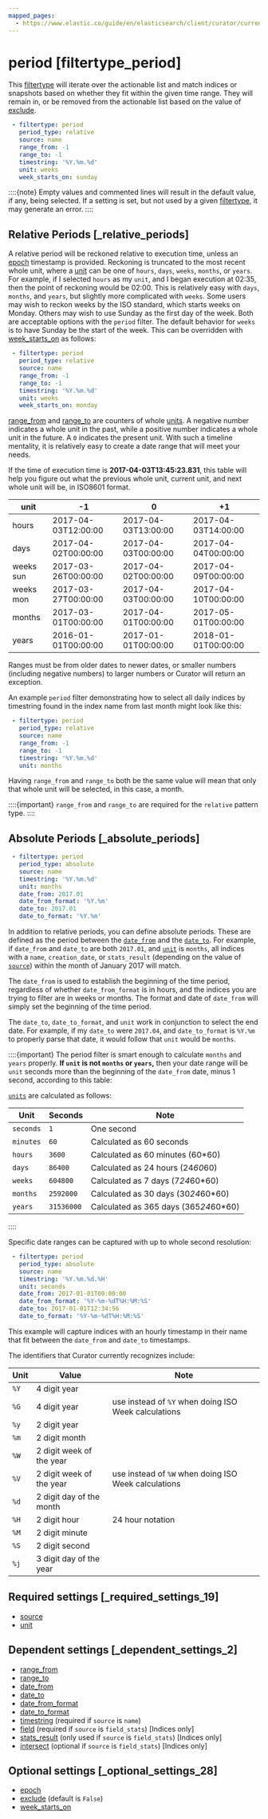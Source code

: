 ```yaml
---
mapped_pages:
  - https://www.elastic.co/guide/en/elasticsearch/client/curator/current/filtertype_period.html
---
```


# period [filtertype_period]

This [filtertype](/reference/filtertype.md) will iterate over the actionable list and match indices or snapshots based on whether they fit within the given time range. They will remain in, or be removed from the actionable list based on the value of [exclude](/reference/fe_exclude.md).

```yaml
 - filtertype: period
   period_type: relative
   source: name
   range_from: -1
   range_to: -1
   timestring: '%Y.%m.%d'
   unit: weeks
   week_starts_on: sunday
```

::::{note}
Empty values and commented lines will result in the default value, if any, being selected.  If a setting is set, but not used by a given [filtertype](/reference/filtertype.md), it may generate an error.
::::


## Relative Periods [_relative_periods]

A relative period will be reckoned relative to execution time, unless an [epoch](/reference/fe_epoch.md) timestamp is provided.  Reckoning is truncated to the most recent whole unit, where a [unit](/reference/fe_unit.md) can be one of `hours`, `days`, `weeks`, `months`, or `years`.  For example, if I selected `hours` as my `unit`, and I began execution at 02:35, then the point of reckoning would be 02:00. This is relatively easy with `days`, `months`, and `years`, but slightly more complicated with `weeks`. Some users may wish to reckon weeks by the ISO standard, which starts weeks on Monday. Others may wish to use Sunday as the first day of the week.  Both are acceptable options with the `period` filter. The default behavior for `weeks` is to have Sunday be the start of the week. This can be overridden with [week_starts_on](/reference/fe_week_starts_on.md) as follows:

```yaml
 - filtertype: period
   period_type: relative
   source: name
   range_from: -1
   range_to: -1
   timestring: '%Y.%m.%d'
   unit: weeks
   week_starts_on: monday
```

[range_from](/reference/fe_range_from.md) and [range_to](/reference/fe_range_to.md) are counters of whole [units](/reference/fe_unit.md). A negative number indicates a whole unit in the past, while a positive number indicates a whole unit in the future. A `0` indicates the present unit. With such a timeline mentality, it is relatively easy to create a date range that will meet your needs.

If the time of execution time is **2017-04-03T13:45:23.831**, this table will help you figure out what the previous whole unit, current unit, and next whole unit will be, in ISO8601 format.

| unit | -1 | 0 | +1 |
| --- | --- | --- | --- |
| hours | 2017-04-03T12:00:00 | 2017-04-03T13:00:00 | 2017-04-03T14:00:00 |
| days | 2017-04-02T00:00:00 | 2017-04-03T00:00:00 | 2017-04-04T00:00:00 |
| weeks sun | 2017-03-26T00:00:00 | 2017-04-02T00:00:00 | 2017-04-09T00:00:00 |
| weeks mon | 2017-03-27T00:00:00 | 2017-04-03T00:00:00 | 2017-04-10T00:00:00 |
| months | 2017-03-01T00:00:00 | 2017-04-01T00:00:00 | 2017-05-01T00:00:00 |
| years | 2016-01-01T00:00:00 | 2017-01-01T00:00:00 | 2018-01-01T00:00:00 |

Ranges must be from older dates to newer dates, or smaller numbers (including negative numbers) to larger numbers or Curator will return an exception.

An example `period` filter demonstrating how to select all daily indices by timestring found in the index name from last month might look like this:

```yaml
 - filtertype: period
   period_type: relative
   source: name
   range_from: -1
   range_to: -1
   timestring: '%Y.%m.%d'
   unit: months
```

Having `range_from` and `range_to` both be the same value will mean that only that whole unit will be selected, in this case, a month.

::::{important}
`range_from` and `range_to` are required for the `relative` pattern type.
::::



## Absolute Periods [_absolute_periods]

```yaml
 - filtertype: period
   period_type: absolute
   source: name
   timestring: '%Y.%m.%d'
   unit: months
   date_from: 2017.01
   date_from_format: '%Y.%m'
   date_to: 2017.01
   date_to_format: '%Y.%m'
```

In addition to relative periods, you can define absolute periods.  These are defined as the period between the [`date_from`](/reference/fe_date_from.md) and the [`date_to`](/reference/fe_date_to.md).  For example, if `date_from` and `date_to` are both `2017.01`, and [`unit`](/reference/fe_unit.md) is `months`, all indices with a `name`, `creation_date`, or `stats_result` (depending on the value of [`source`](/reference/fe_source.md)) within the month of January 2017 will match.

The `date_from` is used to establish the beginning of the time period, regardless of whether `date_from_format` is in hours, and the indices you are trying to filter are in weeks or months.  The format and date of `date_from` will simply set the beginning of the time period.

The `date_to`, `date_to_format`, and `unit` work in conjunction to select the end date.  For example, if my `date_to` were `2017.04`, and `date_to_format` is `%Y.%m` to properly parse that date, it would follow that `unit` would be `months`.

::::{important}
The period filter is smart enough to calculate `months` and `years` properly.  **If `unit` is not `months` or `years`,** then your date range will be `unit` seconds more than the beginning of the `date_from` date, minus 1 second, according to this table:

[`units`](/reference/fe_unit.md) are calculated as follows:

| Unit | Seconds | Note |
| --- | --- | --- |
| `seconds` | `1` | One second |
| `minutes` | `60` | Calculated as 60 seconds |
| `hours` | `3600` | Calculated as 60 minutes (60*60) |
| `days` | `86400` | Calculated as 24 hours (24*60*60) |
| `weeks` | `604800` | Calculated as 7 days (7*24*60*60) |
| `months` | `2592000` | Calculated as 30 days (30*24*60*60) |
| `years` | `31536000` | Calculated as 365 days (365*24*60*60) |

::::


Specific date ranges can be captured with up to whole second resolution:

```yaml
 - filtertype: period
   period_type: absolute
   source: name
   timestring: '%Y.%m.%d.%H'
   unit: seconds
   date_from: 2017-01-01T00:00:00
   date_from_format: '%Y-%m-%dT%H:%M:%S'
   date_to: 2017-01-01T12:34:56
   date_to_format: '%Y-%m-%dT%H:%M:%S'
```

This example will capture indices with an hourly timestamp in their name that fit between the `date_from` and `date_to` timestamps.

The identifiers that Curator currently recognizes include:

| Unit | Value | Note |
| --- | --- | --- |
| `%Y` | 4 digit year |  |
| `%G` | 4 digit year | use instead of `%Y` when doing ISO Week calculations |
| `%y` | 2 digit year |  |
| `%m` | 2 digit month |  |
| `%W` | 2 digit week of the year |  |
| `%V` | 2 digit week of the year | use instead of `%W` when doing ISO Week calculations |
| `%d` | 2 digit day of the month |  |
| `%H` | 2 digit hour | 24 hour notation |
| `%M` | 2 digit minute |  |
| `%S` | 2 digit second |  |
| `%j` | 3 digit day of the year |  |


## Required settings [_required_settings_19]

* [source](/reference/fe_source.md)
* [unit](/reference/fe_unit.md)


## Dependent settings [_dependent_settings_2]

* [range_from](/reference/fe_range_from.md)
* [range_to](/reference/fe_range_to.md)
* [date_from](/reference/fe_date_from.md)
* [date_to](/reference/fe_date_to.md)
* [date_from_format](/reference/fe_date_from_format.md)
* [date_to_format](/reference/fe_date_to_format.md)
* [timestring](/reference/fe_timestring.md) (required if `source` is `name`)
* [field](/reference/fe_field.md) (required if `source` is `field_stats`) [Indices only]
* [stats_result](/reference/fe_stats_result.md) (only used if `source` is `field_stats`) [Indices only]
* [intersect](/reference/fe_intersect.md) (optional if `source` is `field_stats`) [Indices only]


## Optional settings [_optional_settings_28]

* [epoch](/reference/fe_epoch.md)
* [exclude](/reference/fe_exclude.md) (default is `False`)
* [week_starts_on](/reference/fe_week_starts_on.md)
